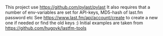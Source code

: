 This project use https://github.com/pylast/pylast
It also requires that a number of env-variables are set for API-keys, MD5-hash of last.fm password etc
See https://www.last.fm/api/account/create to create a new one if needed or find the old keys :)
Initial examples are taken from https://github.com/hugovk/lastfm-tools
